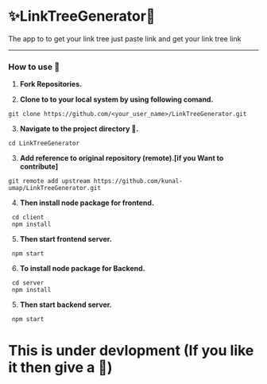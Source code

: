 # ✨LinkTreeGenerator🚀
The app to to get your link tree just paste link and get your link tree link
<hr>
<h3>How to use 🤔</h3>

 1) **Fork Repositories.**
 
 3) **Clone to to your local system by using following comand.**
   ```
   git clone https://github.com/<your_user_name>/LinkTreeGenerator.git
   ```
 3) **Navigate to the project directory 📁.**
   ```
   cd LinkTreeGenerator
   ```
 3) **Add reference to original repository (remote).[if you Want to contribute]**
   ```
   git remote add upstream https://github.com/kunal-umap/LinkTreeGenerator.git
   ```
 4) **Then install node package for frontend.**  
   ```
    cd client
    npm install
   ```
 5) **Then start frontend server.** 
   ```
    npm start
   ```
 6) **To install node package for Backend.** 
   ```
    cd server
    npm install
   ```
 5) **Then start backend server.** 
   ```
    npm start
   ```
   
   # This is under devlopment (If you like it then give a 🌟)
